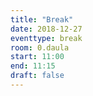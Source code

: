 ```yaml
---
title: "Break"
date: 2018-12-27
eventtype: break
room: 0.daula
start: 11:00
end: 11:15
draft: false
---
```

